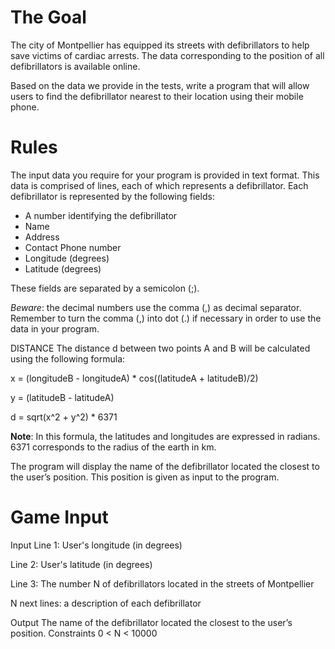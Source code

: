 # The Goal

The city of Montpellier has equipped its streets with defibrillators to help save victims of cardiac arrests. The data corresponding to the position of all defibrillators is available online.

Based on the data we provide in the tests, write a program that will allow users to find the defibrillator nearest to their location using their mobile phone.

# Rules

The input data you require for your program is provided in text format.
This data is comprised of lines, each of which represents a defibrillator. Each defibrillator is represented by the following fields:
* A number identifying the defibrillator
* Name
* Address
* Contact Phone number
* Longitude (degrees)
* Latitude (degrees)

These fields are separated by a semicolon (;).

*Beware*: the decimal numbers use the comma (,) as decimal separator. Remember to turn the comma (,) into dot (.) if necessary in order to use the data in your program.
 
DISTANCE
The distance d between two points A and B will be calculated using the following formula:

x = (longitudeB - longitudeA) * cos((latitudeA + latitudeB)/2)

y = (latitudeB - latitudeA)

d = sqrt(x^2 + y^2) * 6371
​

**Note**: In this formula, the latitudes and longitudes are expressed in radians. 6371 corresponds to the radius of the earth in km.

The program will display the name of the defibrillator located the closest to the user’s position. This position is given as input to the program.
# Game Input

Input
Line 1: User's longitude (in degrees)

Line 2: User's latitude (in degrees)

Line 3: The number N of defibrillators located in the streets of Montpellier

N next lines: a description of each defibrillator

Output
The name of the defibrillator located the closest to the user’s position.
Constraints
0 < N < 10000